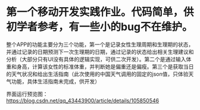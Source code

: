# 第一个移动开发实践作业。代码简单，供初学者参考，有一些小的bug不在维护。
整个APP的功能主要分为三个功能，第一个是记录女性生理周期和生理期的状态，并通过记录的日期预测下一次生理期的日期，通过记录的状态给出相关生理建议和分析（大部分只有UI没有具体的逻辑实现，可供二次开发）。第二个是通过输入体重和身高，计算该女性的标准体重，并判断她是偏重还是偏瘦。第三个是获取当日的天气状况和给出生活指南（此次使用的中国天气调用的固定的json值，只体验天气功能，具体生活指南未完成，供开发）

界面运行预览图：https://blog.csdn.net/qq_43443900/article/details/105850546
